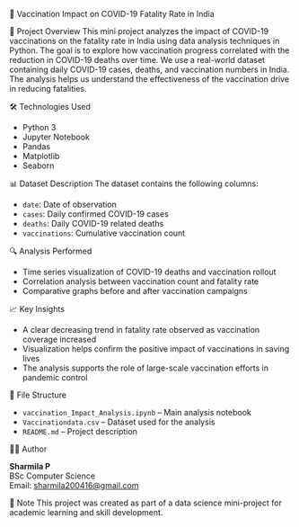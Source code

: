  🦠 Vaccination Impact on COVID-19 Fatality Rate in India

📌 Project Overview
This mini project analyzes the impact of COVID-19 vaccinations on the fatality rate in India using data analysis techniques in Python. The goal is to explore how vaccination progress correlated with the reduction in COVID-19 deaths over time.
We use a real-world dataset containing daily COVID-19 cases, deaths, and vaccination numbers in India. The analysis helps us understand the effectiveness of the vaccination drive in reducing fatalities.

🛠️ Technologies Used
- Python 3  
- Jupyter Notebook  
- Pandas  
- Matplotlib  
- Seaborn  

📊 Dataset Description
The dataset contains the following columns:
- `date`: Date of observation
- `cases`: Daily confirmed COVID-19 cases
- `deaths`: Daily COVID-19 related deaths
- `vaccinations`: Cumulative vaccination count

🔍 Analysis Performed
- Time series visualization of COVID-19 deaths and vaccination rollout
- Correlation analysis between vaccination count and fatality rate
- Comparative graphs before and after vaccination campaigns

📈 Key Insights
- A clear decreasing trend in fatality rate observed as vaccination coverage increased
- Visualization helps confirm the positive impact of vaccinations in saving lives
- The analysis supports the role of large-scale vaccination efforts in pandemic control

📁 File Structure
- `vaccination_Impact_Analysis.ipynb` – Main analysis notebook
- `Vaccinationdata.csv` – Dataset used for the analysis
- `README.md` – Project description

👩‍💻 Author

**Sharmila P**  
BSc Computer Science  
Email: sharmila200416@gmail.com  

📌 Note
This project was created as part of a data science mini-project for academic learning and skill development.
